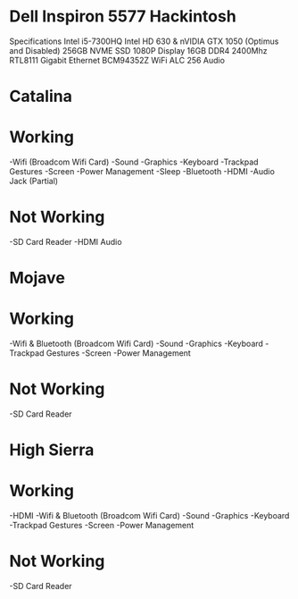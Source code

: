 # Dell Inspiron 5577 Hackintosh

Specifications
Intel i5-7300HQ
Intel HD 630 & nVIDIA GTX 1050 (Optimus and Disabled)
256GB NVME SSD
1080P Display
16GB DDR4 2400Mhz
RTL8111 Gigabit Ethernet
BCM94352Z WiFi
ALC 256 Audio

# Catalina

# Working
-Wifi (Broadcom Wifi Card)
-Sound
-Graphics
-Keyboard
-Trackpad Gestures
-Screen
-Power Management
-Sleep
-Bluetooth
-HDMI
-Audio Jack (Partial)
# Not Working
-SD Card Reader
-HDMI Audio

# Mojave

# Working
-Wifi & Bluetooth (Broadcom Wifi Card)
-Sound
-Graphics
-Keyboard
-Trackpad Gestures
-Screen
-Power Management

# Not Working
-SD Card Reader


# High Sierra

# Working
-HDMI
-Wifi & Bluetooth (Broadcom Wifi Card)
-Sound
-Graphics
-Keyboard
-Trackpad Gestures
-Screen
-Power Management

# Not Working
-SD Card Reader
